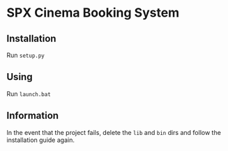 # SPX Cinema Booking System

## Installation
Run `setup.py`

## Using
Run `launch.bat`

## Information
In the event that the project fails,
delete the `lib` and `bin` dirs and
follow the installation guide again.